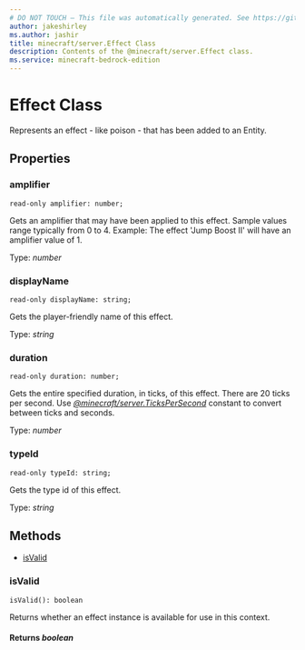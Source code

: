 ```yaml
---
# DO NOT TOUCH — This file was automatically generated. See https://github.com/mojang/minecraftapidocsgenerator to modify descriptions, examples, etc.
author: jakeshirley
ms.author: jashir
title: minecraft/server.Effect Class
description: Contents of the @minecraft/server.Effect class.
ms.service: minecraft-bedrock-edition
---
```

# Effect Class

Represents an effect - like poison - that has been added to an Entity.

## Properties

### **amplifier**
`read-only amplifier: number;`

Gets an amplifier that may have been applied to this effect. Sample values range typically from 0 to 4. Example: The effect 'Jump Boost II' will have an amplifier value of 1.

Type: *number*

### **displayName**
`read-only displayName: string;`

Gets the player-friendly name of this effect.

Type: *string*

### **duration**
`read-only duration: number;`

Gets the entire specified duration, in ticks, of this effect. There are 20 ticks per second. Use [*@minecraft/server.TicksPerSecond*](../../minecraft/server/minecraft-server.md#tickspersecond) constant to convert between ticks and seconds.

Type: *number*

### **typeId**
`read-only typeId: string;`

Gets the type id of this effect.

Type: *string*

## Methods
- [isValid](#isvalid)

### **isValid**
`
isValid(): boolean
`

Returns whether an effect instance is available for use in this context.

#### **Returns** *boolean*
